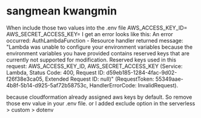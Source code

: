 # sangmean kwangmin
When include those two values into the .env file
    AWS_ACCESS_KEY_ID=
    AWS_SECRET_ACCESS_KEY=
I get an error looks like this: 
An error occurred: AuthLambdaFunction - Resource handler returned message: "Lambda was unable to configure your environment variables because the environment variables you have provided contains reserved keys that are currently not supported for modification. Reserved keys used in this request: AWS_ACCESS_KEY_ID, AWS_SECRET_ACCESS_KEY (Service: Lambda, Status Code: 400, Request ID: d59eb185-1284-4fac-9d02-f26f38e3ca05, Extended Request ID: null)" (RequestToken: 55349aae-4b8f-5b14-d925-5af72b58753c, HandlerErrorCode: InvalidRequest).

because cloudformation already assigned aws keys by default.
So remove those env value in your .env file.
or
I added exclude option in the serverless > custom > dotenv